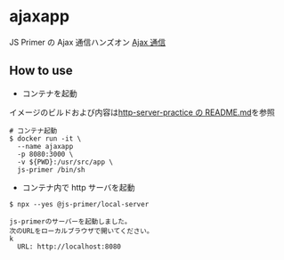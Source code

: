 # ajaxapp

JS Primer の Ajax 通信ハンズオン
[Ajax 通信](https://jsprimer.net/use-case/ajaxapp/)

## How to use

- コンテナを起動

イメージのビルドおよび内容は[http-server-practice の README.md](../http-server-practice/README.md)を参照

```
# コンテナ起動
$ docker run -it \
  --name ajaxapp
  -p 8080:3000 \
  -v ${PWD}:/usr/src/app \
  js-primer /bin/sh
```

- コンテナ内で http サーバを起動

```
$ npx --yes @js-primer/local-server

js-primerのサーバーを起動しました。
次のURLをローカルブラウザで開いてください。
k
  URL: http://localhost:8080
```

